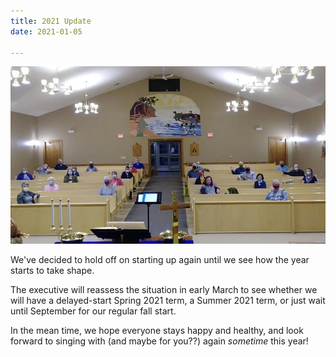 ```yaml
---
title: 2021 Update
date: 2021-01-05 

---
```

![Summerside Community Choir rehearsing distanced, and masked](../images/summerside-community-choir-2020-covid.webp "Summerside Community Choir rehearsing distanced, and masked")

We've decided to hold off on starting up again until we see how the year starts to take shape.

The executive will reassess the situation in early March to see whether we will have a delayed-start Spring 2021 term,  a Summer 2021 term, or just wait until September for our regular fall start.

In the mean time, we hope everyone stays happy and healthy, and look forward to singing with (and maybe for you??) again _sometime_ this year!